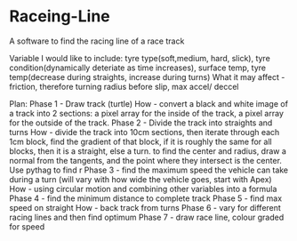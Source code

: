 # Raceing-Line
A software to find the racing line of a race track

Variable I would like to include: tyre type(soft,medium, hard, slick), tyre condition(dynamically deteriate as time increases), surface temp, tyre temp(decrease during straights, increase during turns)
What it may affect - friction, therefore turning radius before slip, max accel/ deccel

Plan:
Phase 1 - Draw track (turtle)
How - convert a black and white image of a track into 2 sections: a pixel array for the inside of the track, a pixel array for the outside of the track.
Phase 2 - Divide the track into straights and turns
How - divide the track into 10cm sections, then iterate through each 1cm block, find the gradient of that block, if it is roughly the same for all blocks, then it is a straight, else a turn.
      to find the center and radius, draw a normal from the tangents, and the point where they intersect is the center. Use pythag to find r
Phase 3 - find the maximum speed the vehicle can take during a turn (will vary with how wide the vehicle goes, start with Apex)
How - using circular motion and combining other variables into a formula
Phase 4 - find the minimum distance to complete track
Phase 5 - find max speed on straight
How - back track from turns
Phase 6 - vary for different racing lines and then find optimum
Phase 7 - draw race line, colour graded for speed

          
